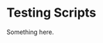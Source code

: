 [title]: # (Testing Scripts)
[tags]: # (XXX)
[priority]: # (2870)
# Testing Scripts
Something here.
